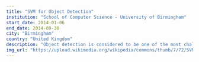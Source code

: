 ```yaml
---
title: "SVM for Object Detection"
institution: "School of Computer Science - University of Birmingham"
start_date: 2014-01-06
end_date: 2014-09-30
city: "Birmingham"
country: "United Kingdom"
description: "Object detection is considered to be one of the most challenging computer vision tasks, it consists in finding instances of generic objects in images and video. The object detection process consist of three basic components: object search, feature extraction and classification algorithm. One of the most popular classification techniques for the object detection task is Support Vector Machine (SVM). Even though this classifier can make use of kernel functions to discriminate data more accurately, most of the existing applications make use of linear kernels. We argue that the use of different kernels will improve the performance of this kind of systems. In this work the average performance of an object detection system using a SVM classifier trained using different kernels was compared against the PASCAL Visual Object Classes (VOC) benchmark. Findings indicate that the use of a Radial Basis Function (RBF) kernel can improve the average precision of an object detector system up to 15% according to the object to be detected"
img_url: "https://upload.wikimedia.org/wikipedia/commons/thumb/7/72/SVM_margin.png/300px-SVM_margin.png"
---
```


